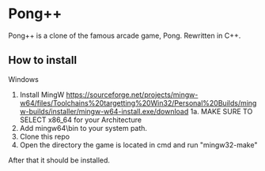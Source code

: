 # Pong++
Pong++ is a clone of the famous arcade game, Pong. Rewritten in C++.

## How to install
Windows
1. Install MingW https://sourceforge.net/projects/mingw-w64/files/Toolchains%20targetting%20Win32/Personal%20Builds/mingw-builds/installer/mingw-w64-install.exe/download
1a. MAKE SURE TO SELECT x86_64 for your Architecture
2. Add mingw64\bin to your system path.
3. Clone this repo
4. Open the directory the game is located in cmd and run "mingw32-make"

After that it should be installed.

